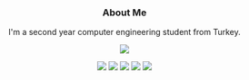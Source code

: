 <div align = "center">
  <h3>About Me</h3>
  <p>I'm a second year computer engineering student from Turkey.</p>

  <img src = "https://github-readme-stats.vercel.app/api/top-langs/?username=fanitonia&theme=vue-dark&show_icons=true&hide_border=true&layout=compact"> </img>
  

  <img src = "https://custom-icon-badges.demolab.com/badge/C%23-%23239120.svg?logo=cshrp&logoColor=white"></img>
  <img src = "https://img.shields.io/badge/JavaScript-F7DF1E?logo=javascript&logoColor=000"></img>
  <img src = "https://img.shields.io/badge/HTML-%23E34F26.svg?logo=html5&logoColor=white"></img>
  <img src = "https://img.shields.io/badge/CSS-1572B6?logo=css3&logoColor=fff"></img>
  <img src = "https://img.shields.io/badge/Git-F05032?logo=git&logoColor=fff"></img>

  
</div>
<!---
signed by fanitonia (16.12.2023)
--->
